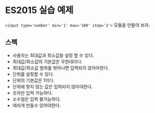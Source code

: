 # ES2015 실습 예제

`<input type='number' min='1' max='100' step='2'>` 모듈을 만들어 보자.

## 스펙
- 사용자는 최대값과 최소값을 설정 할 수 있다.
- 최대값/최소값의 기본값은 무한대이다.
- 최대값/최소값 범위를 벗어나면 입력되지 않아야한다.
- 단위를 설정할 수 있다.
- 단위의 기본값은 1이다.
- 단위에 맞지 않는 값은 입력되지 않아야한다.
- 숫자만 입력 가능하다.
- 소수점은 입력 불가능하다.
- 여러개 만들수 있어야한다.